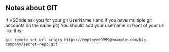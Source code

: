 
## Notes about GIT

If VSCode ask you for your git UserName ( and if you have multiple git accounts on the same pc)
You should add your username in front of your url like this : 

    git remote set-url origin https://employee9999@example.com/big-company/secret-repo.git